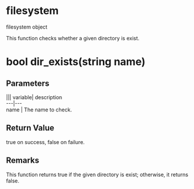 # filesystem

filesystem object

  


This function checks whether a given directory is exist.

# bool dir_exists(string name)

## Parameters

||| variable| description  
---|---  
name | The name to check.  
  
## Return Value

true on success, false on failure.

## Remarks

This function returns true if the given directory is exist; otherwise, it returns false.
